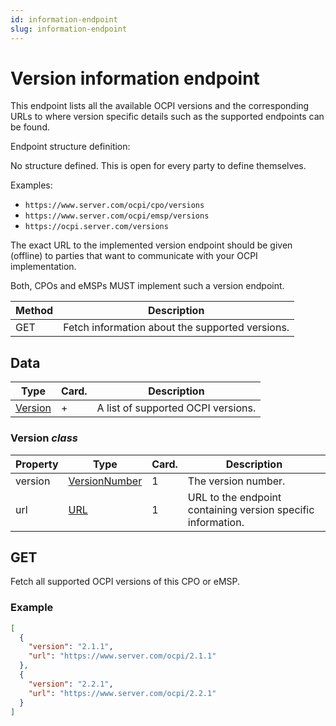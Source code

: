 ```yaml
---
id: information-endpoint
slug: information-endpoint
---
```

# Version information endpoint

This endpoint lists all the available OCPI versions and the corresponding URLs to where version specific details such as
the supported endpoints can be found.

Endpoint structure definition:

No structure defined. This is open for every party to define themselves.

Examples:

* `https://www.server.com/ocpi/cpo/versions`
* `https://www.server.com/ocpi/emsp/versions`
* `https://ocpi.server.com/versions`

The exact URL to the implemented version endpoint should be given (offline) to parties that want to communicate with
your OCPI implementation.

Both, CPOs and eMSPs MUST implement such a version endpoint.

| Method | Description                                     |
|--------|-------------------------------------------------|
| GET    | Fetch information about the supported versions. |

## Data

| Type                                                                                  | Card. | Description                        |
|---------------------------------------------------------------------------------------|-------|------------------------------------|
| [Version](/docs/ocpi/06-modules/01-versions/02-information-endpoint.md#version-class) | \+    | A list of supported OCPI versions. |

### Version *class*

| Property | Type                                                                                         | Card. | Description                                                  |
|----------|----------------------------------------------------------------------------------------------|-------|--------------------------------------------------------------|
| version  | [VersionNumber](/docs/ocpi/06-modules/01-versions/03-details-endpoint.md#versionnumber-enum) | 1     | The version number.                                          |
| url      | [URL](/docs/ocpi/07-types/01-intro.md#url-type)                                              | 1     | URL to the endpoint containing version specific information. |

## GET

Fetch all supported OCPI versions of this CPO or eMSP.

### Example

```json
[
  {
    "version": "2.1.1",
    "url": "https://www.server.com/ocpi/2.1.1"
  },
  {
    "version": "2.2.1",
    "url": "https://www.server.com/ocpi/2.2.1"
  }
]
```
